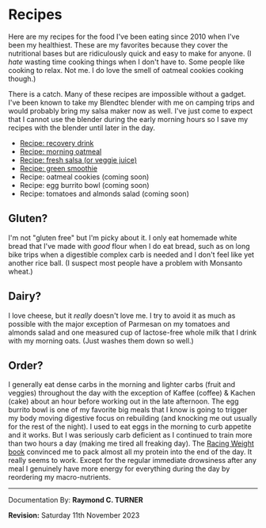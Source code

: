 # Recipes

Here are my recipes for the food I've been eating since 2010 when I've been my healthiest. These are my favorites because they cover the nutritional bases but are ridiculously quick and easy to make for anyone. (I *hate* wasting time cooking things when I don't have to. Some people like cooking to relax. Not me. I do love the smell of oatmeal cookies cooking though.)

There is a catch. Many of these recipes are impossible without a gadget. I've been known to take my Blendtec blender with me on camping trips and would probably bring my salsa maker now as well. I've just come to expect that I cannot use the blender during the early morning hours so I save my recipes with the blender until later in the day.

* [Recipe: recovery drink](../2456)
* [Recipe: morning oatmeal](../2455)
* [Recipe: fresh salsa (or veggie juice)](../2454)
* [Recipe: green smoothie](../2452)
* Recipe: oatmeal cookies (coming soon)
* Recipe: egg burrito bowl (coming soon)
* Recipe: tomatoes and almonds salad (coming soon)

## Gluten?

I'm not "gluten free" but I'm picky about it. I only eat homemade white bread that I've made with *good* flour when I do eat bread, such as on long bike trips when a digestible complex carb is needed and I don't feel like yet another rice ball. (I suspect most people have a problem with Monsanto wheat.)


## Dairy?

I love cheese, but it *really* doesn't love me. I try to avoid it as much as possible with the major exception of Parmesan on my tomatoes and almonds salad and one measured cup of lactose-free whole milk that I drink with my morning oats. (Just washes them down so well.)

## Order?

I generally eat dense carbs in the morning and lighter carbs (fruit and veggies) throughout the day with the exception of Kaffee (coffee) & Kachen (cake) about an hour before working out in the late afternoon. The egg burrito bowl is one of my favorite big meals that I know is going to trigger my body moving digestive focus on rebuilding (and knocking me out usually for the rest of the night). I used to eat eggs in the morning to curb appetite and it works. But I was seriously carb deficient as I continued to train more than two hours a day (making me tired all freaking day). The [Racing Weight book](https://amzn.to/47quAJg) convinced me to pack almost all my protein into the end of the day. It really seems to work. Except for the regular immediate drowsiness after any meal I genuinely have more energy for everything during the day by reordering my macro-nutrients.

---

Documentation By: **Raymond C. TURNER**

**Revision:** Saturday 11th November 2023